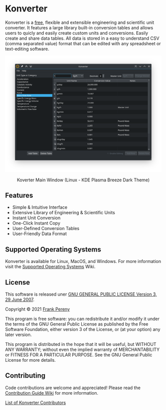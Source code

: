 # Konverter
Konverter is a [free](https://www.gnu.org/philosophy/free-sw.html), flexible and extensible engineering and scientific unit converter.  It features a large library built-in conversion tables and allows users to quicly and easily create custom units and conversions.  Easily create and share data tables.  All data is stored in a easy to understand CSV (comma separated value) format that can be edited with any spreadsheet or text-editing software.

![Konverter Main Window](https://github.com/fjpereny/konverter/blob/main/images/konverter-main-window.png)
<p style="text-align: center">Koverter Main Window (Linux - KDE Plasma Breeze Dark Theme)</p>


## Features
- Simple & Intuitive Interface
- Extensive Library of Engineering & Scientific Units
- Instant Unit Conversion
- One-Click Instant Copy
- User-Defined Conversion Tables
- User-Friendly Data Format


## Supported Operating Systems
Konverter is available for Linux, MacOS, and Windows.  For more information visit the [Supported Operating Systems](https://github.com/fjpereny/konverter/wiki/Supported-Operating-Systems) Wiki.


## License
This software is released uner [GNU GENERAL PUBLIC LICENSE Version 3, 29 June 2007](https://www.gnu.org/licenses/gpl-3.0.en.html).

Copyright © 2021 [Frank Pereny](https://github.com/fjpereny/)

This program is free software: you can redistribute it and/or modify it under the terms of the GNU General Public License as published by the Free Software Foundation, either version 3 of the License, or (at your option) any later version.

This program is distributed in the hope that it will be useful, but WITHOUT ANY WARRANTY; without even the implied warranty of MERCHANTABILITY or FITNESS FOR A PARTICULAR PURPOSE. See the GNU General Public License for more details.


## Contributing
Code contributions are welcome and appreciated!  Please read the [Contribution Guide Wiki](https://github.com/fjpereny/konverter/wiki/Contribution-Guide) for more information.

[List of Konverter Contributors](https://github.com/fjpereny/konverter/graphs/contributors)
